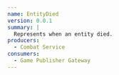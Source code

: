 ```yaml
---
name: EntityDied
version: 0.0.1
summary: |
  Represents when an entity died.
producers:
  - Combat Service
consumers:
  - Game Publisher Gateway
---
```


<NodeGraph title="Consumer / Producer Diagram" />
